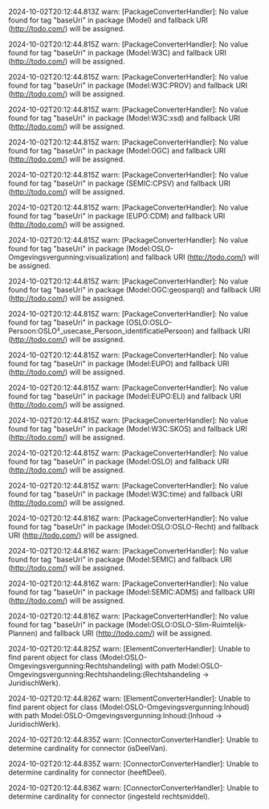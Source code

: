 2024-10-02T20:12:44.813Z warn: [PackageConverterHandler]: No value found for tag "baseUri" in package (Model) and fallback URI (http://todo.com/) will be assigned.

2024-10-02T20:12:44.815Z warn: [PackageConverterHandler]: No value found for tag "baseUri" in package (Model:W3C) and fallback URI (http://todo.com/) will be assigned.

2024-10-02T20:12:44.815Z warn: [PackageConverterHandler]: No value found for tag "baseUri" in package (Model:W3C:PROV) and fallback URI (http://todo.com/) will be assigned.

2024-10-02T20:12:44.815Z warn: [PackageConverterHandler]: No value found for tag "baseUri" in package (Model:W3C:xsd) and fallback URI (http://todo.com/) will be assigned.

2024-10-02T20:12:44.815Z warn: [PackageConverterHandler]: No value found for tag "baseUri" in package (Model:OGC) and fallback URI (http://todo.com/) will be assigned.

2024-10-02T20:12:44.815Z warn: [PackageConverterHandler]: No value found for tag "baseUri" in package (SEMIC:CPSV) and fallback URI (http://todo.com/) will be assigned.

2024-10-02T20:12:44.815Z warn: [PackageConverterHandler]: No value found for tag "baseUri" in package (EUPO:CDM) and fallback URI (http://todo.com/) will be assigned.

2024-10-02T20:12:44.815Z warn: [PackageConverterHandler]: No value found for tag "baseUri" in package (Model:OSLO-Omgevingsvergunning:visualization) and fallback URI (http://todo.com/) will be assigned.

2024-10-02T20:12:44.815Z warn: [PackageConverterHandler]: No value found for tag "baseUri" in package (Model:OGC:geosparql) and fallback URI (http://todo.com/) will be assigned.

2024-10-02T20:12:44.815Z warn: [PackageConverterHandler]: No value found for tag "baseUri" in package (OSLO:OSLO-Persoon:OSLO²_usecase_Persoon_identificatiePersoon) and fallback URI (http://todo.com/) will be assigned.

2024-10-02T20:12:44.815Z warn: [PackageConverterHandler]: No value found for tag "baseUri" in package (Model:EUPO) and fallback URI (http://todo.com/) will be assigned.

2024-10-02T20:12:44.815Z warn: [PackageConverterHandler]: No value found for tag "baseUri" in package (Model:EUPO:ELI) and fallback URI (http://todo.com/) will be assigned.

2024-10-02T20:12:44.815Z warn: [PackageConverterHandler]: No value found for tag "baseUri" in package (Model:W3C:SKOS) and fallback URI (http://todo.com/) will be assigned.

2024-10-02T20:12:44.815Z warn: [PackageConverterHandler]: No value found for tag "baseUri" in package (Model:OSLO) and fallback URI (http://todo.com/) will be assigned.

2024-10-02T20:12:44.815Z warn: [PackageConverterHandler]: No value found for tag "baseUri" in package (Model:W3C:time) and fallback URI (http://todo.com/) will be assigned.

2024-10-02T20:12:44.816Z warn: [PackageConverterHandler]: No value found for tag "baseUri" in package (Model:OSLO:OSLO-Recht) and fallback URI (http://todo.com/) will be assigned.

2024-10-02T20:12:44.816Z warn: [PackageConverterHandler]: No value found for tag "baseUri" in package (Model:SEMIC) and fallback URI (http://todo.com/) will be assigned.

2024-10-02T20:12:44.816Z warn: [PackageConverterHandler]: No value found for tag "baseUri" in package (Model:SEMIC:ADMS) and fallback URI (http://todo.com/) will be assigned.

2024-10-02T20:12:44.816Z warn: [PackageConverterHandler]: No value found for tag "baseUri" in package (Model:OSLO:OSLO-Slim-Ruimtelijk-Plannen) and fallback URI (http://todo.com/) will be assigned.

2024-10-02T20:12:44.825Z warn: [ElementConverterHandler]: Unable to find parent object for class (Model:OSLO-Omgevingsvergunning:Rechtshandeling) with path Model:OSLO-Omgevingsvergunning:Rechtshandeling:(Rechtshandeling -> JuridischWerk).

2024-10-02T20:12:44.826Z warn: [ElementConverterHandler]: Unable to find parent object for class (Model:OSLO-Omgevingsvergunning:Inhoud) with path Model:OSLO-Omgevingsvergunning:Inhoud:(Inhoud -> JuridischWerk).

2024-10-02T20:12:44.835Z warn: [ConnectorConverterHandler]: Unable to determine cardinality for connector (isDeelVan).

2024-10-02T20:12:44.835Z warn: [ConnectorConverterHandler]: Unable to determine cardinality for connector (heeftDeel).

2024-10-02T20:12:44.836Z warn: [ConnectorConverterHandler]: Unable to determine cardinality for connector (ingesteld rechtsmiddel).

